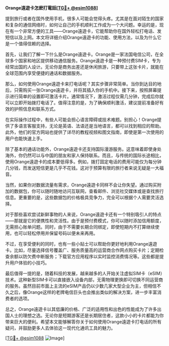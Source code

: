 **Orange遠遊卡怎麽打電話[[TG💪+ @esim1088](https://t.me/s/esim1088)]**

提到旅行或者在国外使用手机，很多人可能会觉得头疼。尤其是在面对陌生的国家和复杂的通信网络时，如何让自己的手机顺利工作成为一个大问题。幸运的是，现在有一个非常方便的工具——Orange遠遊卡，它能帮助你在国外轻松打电话、发短信以及上网。本文将详细介绍Orange遠遊卡的功能、使用方法，以及为什么它是一个值得信赖的选择。

首先，让我们了解一下什么是Orange遠遊卡。Orange是一家法国电信公司，在全球多个国家和地区提供移动通信服务。Orange遠遊卡是一种预付费SIM卡，专为经常出国的人设计。无论你是商务出差还是休闲旅游，只要带上这张卡片，就能在全球范围内享受便捷的通话和数据服务。

那么，如何使用Orange遠遊卡来打电话呢？其实步骤非常简单。当你到达目的地后，只需购买一张Orange遠遊卡，并将其插入你的手机中。接下来，按照屏幕提示进行简单的设置即可激活卡片。通常情况下，激活过程仅需几分钟，完成后你就可以立即开始拨打电话了。值得注意的是，为了确保顺利激活，建议提前准备好有效的护照信息和联系方式。

在实际操作过程中，有些人可能会担心语言障碍或技术难题。别担心！Orange提供了多语言客服支持，无论是英语、法语还是当地语言，都可以找到相应的帮助。此外，他们的官方网站也提供了详尽的教程视频和图文指南，即使是第一次使用的用户也能快速上手。

除了基本的通话功能外，Orange遠遊卡还支持国际漫游服务。这意味着即使身处海外，你仍然可以与中国的朋友和家人保持联系。而且，与传统的国际长途相比，使用Orange遠遊卡的成本要低得多。例如，拨打固定电话的费用可能仅为每分钟几分钱，而发送短信更是几乎不花钱。这对于预算有限的旅行者来说无疑是一大福音。

当然，如果你对数据流量有需求，Orange遠遊卡同样不会让你失望。通过购买附加的数据包，你可以随时随地访问互联网，查看邮件、浏览社交媒体或是查找旅行信息。更重要的是，这些数据包的价格极具竞争力，完全可以根据个人需要灵活选择。

对于那些喜欢尝试新鲜事物的人来说，Orange遠遊卡还有一个特别吸引人的特点——那就是它的便携性和灵活性。由于是预付费模式，你可以随时添加信用额度，无需担心账单问题。同时，由于不需要长期合同绑定，即使短期内不打算继续使用，也可以轻松停用并保留号码以便未来再用。

不过，在享受便利的同时，也有一些小贴士可以帮助你更好地利用Orange遠遊卡。比如，尽量选择信号覆盖广、服务质量高的运营商合作网点购买卡片；定期检查余额以防欠费中断服务；下载官方应用程序以实时监控消费情况等。这些都是提升用户体验的小技巧。

最后值得一提的是，随着科技的发展，越来越多的人开始关注虚拟SIM卡（eSIM）技术。这种新型SIM卡可以直接嵌入设备内部，无需物理更换即可切换不同运营商的服务。虽然目前市面上主流的eSIM产品仍以少数几家大型企业为主，但相信不久之后，像Orange这样的老牌电信巨头也会推出类似的解决方案，进一步丰富消费者的选项。

总之，Orange遠遊卡以其低廉的价格、广泛的适用性和出色的性能成为了许多出国人士的理想之选。无论你是短期游客还是长期居住者，这款小小的卡片都能为你带来巨大的便利。希望本文能够解答你关于如何使用Orange遠遊卡打电话的所有疑问，并鼓励更多人去体验这一现代化通讯工具的魅力。

[[TG💪+ @esim1088](https://t.me/s/esim1088) ![Image](https://i.postimg.cc/4NQfJmqS/Snipaste-2025-05-13-00-14-12.png)]